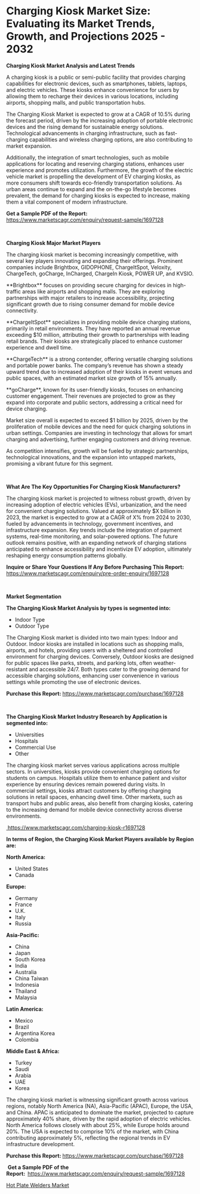<p><h1>Charging Kiosk Market Size: Evaluating its Market Trends, Growth, and Projections 2025 - 2032</h1></p><p><strong>Charging Kiosk Market Analysis and Latest Trends</strong></p>
<p><p>A charging kiosk is a public or semi-public facility that provides charging capabilities for electronic devices, such as smartphones, tablets, laptops, and electric vehicles. These kiosks enhance convenience for users by allowing them to recharge their devices in various locations, including airports, shopping malls, and public transportation hubs.</p><p>The Charging Kiosk Market is expected to grow at a CAGR of 10.5% during the forecast period, driven by the increasing adoption of portable electronic devices and the rising demand for sustainable energy solutions. Technological advancements in charging infrastructure, such as fast-charging capabilities and wireless charging options, are also contributing to market expansion. </p><p>Additionally, the integration of smart technologies, such as mobile applications for locating and reserving charging stations, enhances user experience and promotes utilization. Furthermore, the growth of the electric vehicle market is propelling the development of EV charging kiosks, as more consumers shift towards eco-friendly transportation solutions. As urban areas continue to expand and the on-the-go lifestyle becomes prevalent, the demand for charging kiosks is expected to increase, making them a vital component of modern infrastructure.</p></p>
<p><strong>Get a Sample PDF of the Report:&nbsp;</strong> <a href="https://www.marketscagr.com/enquiry/request-sample/1697128?utm_campaign=2113&utm_medium=2&utm_source=Github&utm_content=ia&utm_term=19022025&utm_id=charging-kiosk">https://www.marketscagr.com/enquiry/request-sample/1697128</a></p>
<p>&nbsp;</p>
<p><strong>Charging Kiosk Major Market Players</strong></p>
<p><p>The charging kiosk market is becoming increasingly competitive, with several key players innovating and expanding their offerings. Prominent companies include Brightbox, GIDOPHONE, ChargeItSpot, Veloxity, ChargeTech, goCharge, InCharged, ChargeIn Kiosk, POWER UP, and KVSIO.</p><p>**Brightbox** focuses on providing secure charging for devices in high-traffic areas like airports and shopping malls. They are exploring partnerships with major retailers to increase accessibility, projecting significant growth due to rising consumer demand for mobile device connectivity.</p><p>**ChargeItSpot** specializes in providing mobile device charging stations, primarily in retail environments. They have reported an annual revenue exceeding $10 million, attributing their growth to partnerships with leading retail brands. Their kiosks are strategically placed to enhance customer experience and dwell time.</p><p>**ChargeTech** is a strong contender, offering versatile charging solutions and portable power banks. The company’s revenue has shown a steady upward trend due to increased adoption of their kiosks in event venues and public spaces, with an estimated market size growth of 15% annually.</p><p>**goCharge**, known for its user-friendly kiosks, focuses on enhancing customer engagement. Their revenues are projected to grow as they expand into corporate and public sectors, addressing a critical need for device charging.</p><p>Market size overall is expected to exceed $1 billion by 2025, driven by the proliferation of mobile devices and the need for quick charging solutions in urban settings. Companies are investing in technology that allows for smart charging and advertising, further engaging customers and driving revenue.</p><p>As competition intensifies, growth will be fueled by strategic partnerships, technological innovations, and the expansion into untapped markets, promising a vibrant future for this segment.</p></p>
<p>&nbsp;</p>
<p><strong>What Are The Key Opportunities For Charging Kiosk Manufacturers?</strong></p>
<p><p>The charging kiosk market is projected to witness robust growth, driven by increasing adoption of electric vehicles (EVs), urbanization, and the need for convenient charging solutions. Valued at approximately $X billion in 2023, the market is expected to grow at a CAGR of X% from 2024 to 2030, fueled by advancements in technology, government incentives, and infrastructure expansion. Key trends include the integration of payment systems, real-time monitoring, and solar-powered options. The future outlook remains positive, with an expanding network of charging stations anticipated to enhance accessibility and incentivize EV adoption, ultimately reshaping energy consumption patterns globally.</p></p>
<p><strong>Inquire or Share Your Questions If Any Before Purchasing This Report:</strong> <a href="https://www.marketscagr.com/enquiry/pre-order-enquiry/1697128?utm_campaign=2113&utm_medium=2&utm_source=Github&utm_content=ia&utm_term=19022025&utm_id=charging-kiosk">https://www.marketscagr.com/enquiry/pre-order-enquiry/1697128</a></p>
<p>&nbsp;</p>
<p><strong>Market Segmentation</strong></p>
<p><strong>The Charging Kiosk Market Analysis by types is segmented into:</strong></p>
<p><ul><li>Indoor Type</li><li>Outdoor Type</li></ul></p>
<p><p>The Charging Kiosk market is divided into two main types: Indoor and Outdoor. Indoor kiosks are installed in locations such as shopping malls, airports, and hotels, providing users with a sheltered and controlled environment for charging devices. Conversely, Outdoor kiosks are designed for public spaces like parks, streets, and parking lots, often weather-resistant and accessible 24/7. Both types cater to the growing demand for accessible charging solutions, enhancing user convenience in various settings while promoting the use of electronic devices.</p></p>
<p><strong>Purchase this Report:&nbsp;</strong><a href="https://www.marketscagr.com/purchase/1697128?utm_campaign=2113&utm_medium=2&utm_source=Github&utm_content=ia&utm_term=19022025&utm_id=charging-kiosk">https://www.marketscagr.com/purchase/1697128</a></p>
<p>&nbsp;</p>
<p><strong>The Charging Kiosk Market Industry Research by Application is segmented into:</strong></p>
<p><ul><li>Universities</li><li>Hospitals</li><li>Commercial Use</li><li>Other</li></ul></p>
<p><p>The charging kiosk market serves various applications across multiple sectors. In universities, kiosks provide convenient charging options for students on campus. Hospitals utilize them to enhance patient and visitor experience by ensuring devices remain powered during visits. In commercial settings, kiosks attract customers by offering charging solutions in retail spaces, enhancing dwell time. Other markets, such as transport hubs and public areas, also benefit from charging kiosks, catering to the increasing demand for mobile device connectivity across diverse environments.</p></p>
<p><a href="https://www.marketscagr.com/charging-kiosk-r1697128?utm_campaign=2113&utm_medium=2&utm_source=Github&utm_content=ia&utm_term=19022025&utm_id=charging-kiosk">&nbsp;https://www.marketscagr.com/charging-kiosk-r1697128</a></p>
<p><strong>In terms of Region, the Charging Kiosk Market Players available by Region are:</strong></p>
<p>
    <p> <strong> North America: </strong>
        <ul>
            <li>United States</li>
            <li>Canada</li>
        </ul>
        </p> 
    <p> <strong> Europe: </strong>
        <ul>
            <li>Germany</li>
            <li>France</li>
            <li>U.K.</li>
            <li>Italy</li>
            <li>Russia</li>
        </ul>
        </p> 
    <p> <strong> Asia-Pacific: </strong>
        <ul>
            <li>China</li>
            <li>Japan</li>
            <li>South Korea</li>
            <li>India</li>
            <li>Australia</li>
            <li>China Taiwan</li>
            <li>Indonesia</li>
            <li>Thailand</li>
            <li>Malaysia</li>
        </ul>
        </p> 
    <p> <strong> Latin America: </strong>
        <ul>
            <li>Mexico</li>
            <li>Brazil</li>
            <li>Argentina Korea</li>
            <li>Colombia</li>
        </ul>
        </p> 
    <p> <strong> Middle East & Africa: </strong>
        <ul>
            <li>Turkey</li>
            <li>Saudi</li>
            <li>Arabia</li>
            <li>UAE</li>
            <li>Korea</li>
        </ul>
    </p>
    </p>
<p><p>The charging kiosk market is witnessing significant growth across various regions, notably North America (NA), Asia-Pacific (APAC), Europe, the USA, and China. APAC is anticipated to dominate the market, projected to capture approximately 40% share, driven by the rapid adoption of electric vehicles. North America follows closely with about 25%, while Europe holds around 20%. The USA is expected to comprise 10% of the market, with China contributing approximately 5%, reflecting the regional trends in EV infrastructure development.</p></p>
<p><strong>Purchase this Report: </strong><a href="https://www.marketscagr.com/purchase/1697128?utm_campaign=2113&utm_medium=2&utm_source=Github&utm_content=ia&utm_term=19022025&utm_id=charging-kiosk">https://www.marketscagr.com/purchase/1697128</a></p>
<p>&nbsp;<strong>Get a Sample PDF of the Report:&nbsp;&nbsp;</strong><a href="https://www.marketscagr.com/enquiry/request-sample/1697128?utm_campaign=2113&utm_medium=2&utm_source=Github&utm_content=ia&utm_term=19022025&utm_id=charging-kiosk">https://www.marketscagr.com/enquiry/request-sample/1697128</a></p>
<p><strong></strong></p>
<p><p><a href="https://github.com/tona7vba/Market-Research-Report-List-1/blob/main/hot-plate-welders-market.md?utm_campaign=2113&utm_medium=2&utm_source=Github&utm_content=ia&utm_term=19022025&utm_id=charging-kiosk">Hot Plate Welders Market</a></p></p>